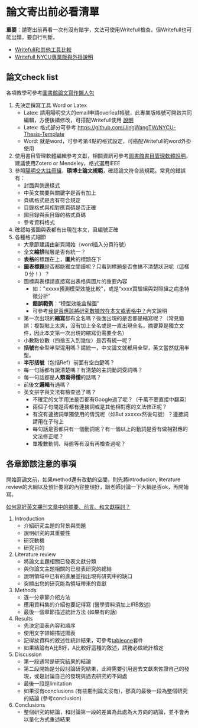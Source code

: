 # 論文寄出前必看清單
**重要**：請寄出前再看一次有沒有錯字，文法可使用Writefull檢查，但Writefull也可能出錯，要自行判斷。

- [Writefull和其他工具比較](https://news.lib.nycu.edu.tw/researches/writefull/)
- [Writefull NYCU專業版與外掛說明](https://www.lib.nycu.edu.tw/custom?menu=125&cid=411)

## 論文check list

各項教學可參考[圖書館論文寫作懶人包](https://news.lib.nycu.edu.tw/category/researches/writing-research-papers/)

1. 先決定撰寫工具 Word or Latex
    - Latex: 請用陽明交大的email申請overleaf帳號，此專業版帳號可開啟共同編輯，方便後續修改，可搭配Writefull使用 [說明](https://news.lib.nycu.edu.tw/researches/overleaf/)
    - Latex: 格式部分可參考 https://github.com/JingWangTW/NYCU-Thesis-Template
    - Word: 就是word，可參考第4點的格式設定，可搭配Writefull的word外掛使用
3. 使用書目管理軟體編輯參考文獻，相關資訊可參考[圖書館書目管理軟體說明](https://news.lib.nycu.edu.tw/researches/endnote%e3%80%81mendeley%e3%80%81zotero%e6%9b%b8%e7%9b%ae%e7%ae%a1%e7%90%86%e8%bb%9f%e9%ab%94%e9%80%9f%e9%85%8d%e6%8c%87%e5%8d%97/)，建議使用Zotero or Mendeley，格式選用IEEE
4. 參照[陽明交大註冊組](https://aa.nycu.edu.tw/reg/regulation/)，**碩博士論文規範**，確認論文符合該規範。常見的錯誤有：
    - 封面與側邊樣式
    - 中英文摘要與關鍵字是否有加上
    - 頁碼格式是否有符合規定
    - 目錄格式與相對應頁碼是否正確
    - 圖目錄與表目錄的格式頁碼
    - 參考資料格式
5. 確認每張圖與表都有出現在本文，且編號正確
6. 各種格式細節
    - 大章節建議由新頁開始（word插入分頁符號）
    - 全文**縮排**階層是否有統一？
    - **表格**的標題在上，**圖片**的標題在下
    - **圖表標題**是否都能獨立閱讀呢？只看到標題是否會搞不清楚狀況呢（這樣０分！）？
    - 圖標與表標請直接寫出表格與圖片的重要內容
        - 如："xxxxx預測模型效能比較"，或是“xxxx實驗組與對照組之病患特徵分析”
        - **錯誤範例**：“模型效能盒鬚圖”
        - 可參考[我是否應該將研究數據放在本文或表格中？](https://www.editing.tw/blog/%E8%8B%B1%E6%96%87%E8%AB%96%E6%96%87%E5%AF%AB%E4%BD%9C%E6%8A%80%E5%B7%A7/%E8%AB%96%E6%96%87%E5%AF%AB%E4%BD%9C%E6%8A%80%E5%B7%A7/%E6%88%91%E6%98%AF%E5%90%A6%E6%87%89%E8%A9%B2%E5%B0%87%E7%A0%94%E7%A9%B6%E6%95%B8%E6%93%9A%E6%94%BE%E5%9C%A8%E6%9C%AC%E6%96%87%E6%88%96%E8%A1%A8%E6%A0%BC%E4%B8%AD%EF%BC%9F)內文說明
    - 第一次出現的**縮寫**都有全名嗎？後面出現的是否都是縮寫呢？（常見錯誤：複製貼上太爽，沒有加上全名或是一直出現全名，摘要算是獨立文件，因此本文第一次出現的縮寫仍需要全名）
    - 小數點位數（四捨五入到幾位）是否有統一呢？
    - **括號**有全型半型混用嗎？請統一，中文論文就都用全型，英文當然就用半型。
    - **半形括號**（包括Ref）前面有空白鍵嗎？
    - 每一句話都有說清楚嗎？有清楚的主詞動詞受詞嗎？
    - 每一句話都是**人類看得懂**的話嗎？
    - 前後文**邏輯**有通嗎？
    - 英文拼字與文法有檢查過了嗎？
        - 不確定的文字用法是否都有Google過了呢？（千萬不要直接中翻英）
        - 兩個子句間是否都有連接詞或是其他相對應的文法修正呢？
        - 有沒有連接詞單獨使用的情況呢（如But xxxxxx然後句號）？連接詞請用在子句上
        - 每句話是否都只有一個動詞呢？有一個以上的動詞是否有做相對應的文法修正呢？
        - 單複數動詞、時態等有沒有再檢查過呢？

## 各章節該注意的事項

開始寫論文前，如果method還有改動的空間，則先將introducion, literature review的大綱以及預計要寫的內容整理好，跟老師討論一下大綱是否ok，再開始寫。

[如何寫好英文期刊文章中的摘要、前言、和文獻探討？](https://www.awec.ntu.edu.tw/%E5%A6%82%E4%BD%95%E5%AF%AB%E5%A5%BD%E8%8B%B1%E6%96%87%E6%9C%9F%E5%88%8A%E6%96%87%E7%AB%A0%E4%B8%AD%E7%9A%84%E6%91%98%E8%A6%81%E3%80%81%E5%89%8D%E8%A8%80%E3%80%81%E5%92%8C%E6%96%87%E7%8D%BB%E6%8E%A2/?lang=en)

1. Introduction
     - 介紹研究主題的背景與問題
     - 說明研究的其重要性
     - 研究動機
     - 研究目的
2. Literature review
    - 將論文主題相關已發表文獻分類
    - 與你論文主題相關的已發表研究的總結
    - 說明領域中已有的進展並指出現有研究中的缺口
    - 突顯出您的研究能為領域帶來的貢獻
3. Methods
    - 逐一分章節介紹方法
    - 應用資料集的介紹也要記得寫 (醫學資料須加上IRB敘述)
    - 最後一個章節描述統計方法 (如果有的話)
4. Results
    - 先決定圖表內容和順序
    - 使用文字詳細描述圖表
    - 記得放資料的敘述性統計結果，可參考[tableone](https://pypi.org/project/tableone/)套件
    - 如果結論有A比B好，A比較好這種的敘述，請務必做統計檢定
5. Discussion
    - 第一段通常是研究結果的結論
    - 第二段開始是分段討論研究結果，此時需要引用過去文獻來佐證自己的發現，或是討論自己的發現與過去研究的不同處
    - 最後一段是limitation
    - 如果沒有conclusions (有些期刊論文沒有)，那真的最後一段為整個研究的結論 (參考conclusion)
6. Conclusions
    - 整個研究的結論，和討論第一段的差異為此處為大方向的結論，並不會再以量化方式重述結果



